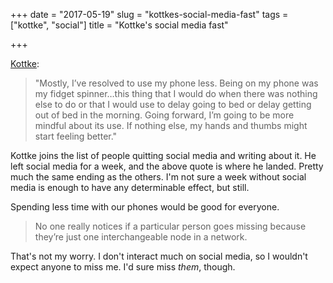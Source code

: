 +++
date = "2017-05-19"
slug = "kottkes-social-media-fast"
tags = ["kottke", "social"]
title = "Kottke's social media fast"

+++

[Kottke][1]:

> "Mostly, I’ve resolved to use my phone less. Being on my phone was my fidget spinner…this thing that I would do when there was nothing else to do or that I would use to delay going to bed or delay getting out of bed in the morning. Going forward, I’m going to be more mindful about its use. If nothing else, my hands and thumbs might start feeling better."

Kottke joins the list of people quitting social media and writing about it. He left social media for a week, and the above quote is where he landed. Pretty much the same ending as the others. I'm not sure a week without social media is enough to have any determinable effect, but still.

Spending less time with our phones would be good for everyone.

> No one really notices if a particular person goes missing because they’re just one interchangeable node in a network.

That's not my worry. I don't interact much on social media, so I wouldn't expect anyone to miss me. I'd sure miss _them_, though.

 [1]: http://kottke.org/17/05/my-social-media-fast
